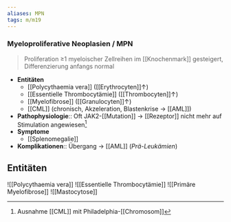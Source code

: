```yaml
---
aliases: MPN
tags: m/m19
---
```

### Myeloproliferative Neoplasien / MPN
> Proliferation ≥1 myeloischer Zellreihen im [[Knochenmark]] gesteigert, Differenzierung anfangs normal
- **Entitäten**
	- [[Polycythaemia vera]] ([[Erythrocyten]]↑)
	- [[Essentielle Thrombocytämie]] ([[Thrombocyten]]↑)
	- [[Myelofibrose]] ([[Granulocyten]]↑)
	- [[CML]] (chronisch, Akzeleration, Blastenkrise → [[AML]])
- **Pathophysiologie**:: Oft JAK2-[[Mutation]] → [[Rezeptor]] nicht mehr auf Stimulation angewiesen[^1]
- **Symptome**
	- [[Splenomegalie]]
- **Komplikationen**:: Übergang → [[AML]] (*Prä-Leukämien*)

## Entitäten
![[Polycythaemia vera]]
![[Essentielle Thrombocytämie]]
![[Primäre Myelofibrose]]
![[Mastocytose]]

[^1]: Ausnahme [[CML]] mit Philadelphia-[[Chromosom]]